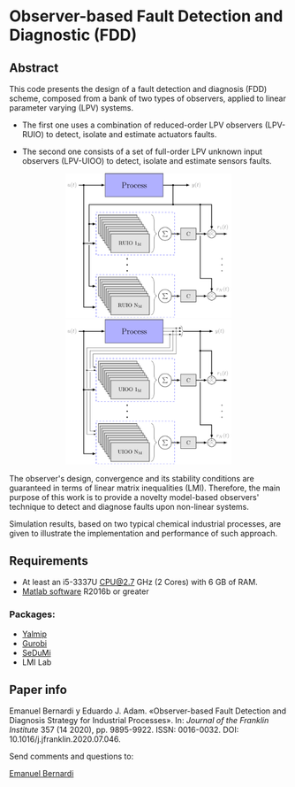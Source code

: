 # Observer-based Fault Detection and Diagnostic (FDD)

## Abstract
This code presents the design of a fault detection and diagnosis (FDD) scheme, composed from a bank of two types of observers, applied to linear parameter varying (LPV) systems.

* The first one uses a combination of reduced-order LPV observers (LPV-RUIO) to detect, isolate and estimate actuators faults.


* The second one consists of a set of full-order LPV unknown input observers (LPV-UIOO) to detect, isolate and estimate sensors faults.

<p align="center">
	<img src="images/LPVRUIOBank.png" width="300"><img src="images/LPVUIOOBank.png" width="300">
</p>

The observer's design, convergence and its stability conditions are guaranteed in terms of linear matrix inequalities (LMI). Therefore, the main purpose of this work is to provide a novelty model-based observers' technique to detect and diagnose faults upon non-linear systems.

Simulation results, based on two typical chemical industrial processes, are given to illustrate the implementation and performance of such approach.

## Requirements
- At least an i5-3337U CPU@2.7 GHz (2 Cores) with 6 GB of RAM.
- [Matlab software](https://mathworks.com/) R2016b or greater

### Packages:
- [Yalmip](https://yalmip.github.io/)
- [Gurobi](https://www.gurobi.com/)
- [SeDuMi](http://sedumi.ie.lehigh.edu/)
- LMI Lab

## Paper info
Emanuel Bernardi y Eduardo J. Adam. «Observer-based Fault Detection and Diagnosis Strategy for Industrial Processes». In: _Journal of the Franklin Institute_ 357 (14 2020), pp. 9895-9922. ISSN: 0016-0032. DOI: 10.1016/j.jfranklin.2020.07.046.

Send comments and questions to:

[Emanuel Bernardi](mailto:ebernardi@sanfrancisco.utn.edu.ar)
